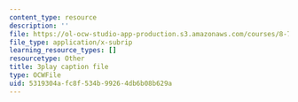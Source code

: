 ```yaml
---
content_type: resource
description: ''
file: https://ol-ocw-studio-app-production.s3.amazonaws.com/courses/8-701-introduction-to-nuclear-and-particle-physics-fall-2020/5319304afc8f534b99264db6b08b629a_T-FQQVhPoNo.vtt
file_type: application/x-subrip
learning_resource_types: []
resourcetype: Other
title: 3play caption file
type: OCWFile
uid: 5319304a-fc8f-534b-9926-4db6b08b629a
---
```

